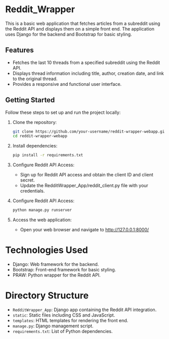 # Reddit_Wrapper

This is a basic web application that fetches articles from a subreddit using the Reddit API and displays them on a simple front end. The application uses Django for the backend and Bootstrap for basic styling.

## Features

- Fetches the last 10 threads from a specified subreddit using the Reddit API.
- Displays thread information including title, author, creation date, and link to the original thread.
- Provides a responsive and functional user interface.

## Getting Started

Follow these steps to set up and run the project locally:

1. Clone the repository:

   ```bash
   git clone https://github.com/your-username/reddit-wrapper-webapp.git
   cd reddit-wrapper-webapp

2. Install dependencies:

     ```bash
     pip install -r requirements.txt

3. Configure Reddit API Access:
   
   - Sign up for Reddit API access and obtain the client ID and client secret.
   - Update the RedditWrapper_App/reddit_client.py file with your credentials.

4. Configure Reddit API Access:

     ```bash
     python manage.py runserver

5. Access the web application:

    - Open your web browser and navigate to http://127.0.0.1:8000/

# Technologies Used

  - Django: Web framework for the backend.
  - Bootstrap: Front-end framework for basic styling.
  - PRAW: Python wrapper for the Reddit API.

# Directory Structure

  - `RedditWrapper_App`: Django app containing the Reddit API integration.
  - `static`: Static files including CSS and JavaScript.
  - `templates`: HTML templates for rendering the front end.
  - `manage.py`: Django management script.
  - `requirements.txt`: List of Python dependencies.
